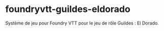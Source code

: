 # foundryvtt-guildes-eldorado
Système de jeu pour Foundry VTT pour le jeu de rôle Guildes : El Dorado.
